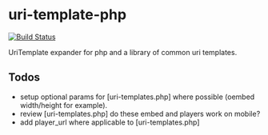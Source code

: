 uri-template-php
=============

[![Build Status](https://api.travis-ci.org/gdbots/uri-template-php.svg)](https://travis-ci.org/gdbots/uri-template-php)

UriTemplate expander for php and a library of common uri templates.


## Todos
* setup optional params for [uri-templates.php] where possible (oembed width/height for example).
* review [uri-templates.php] do these embed and players work on mobile?
* add player_url where applicable to [uri-templates.php]
